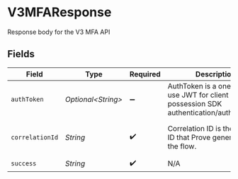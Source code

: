 # V3MFAResponse

Response body for the V3 MFA API


## Fields

| Field                                                                                        | Type                                                                                         | Required                                                                                     | Description                                                                                  | Example                                                                                      |
| -------------------------------------------------------------------------------------------- | -------------------------------------------------------------------------------------------- | -------------------------------------------------------------------------------------------- | -------------------------------------------------------------------------------------------- | -------------------------------------------------------------------------------------------- |
| `authToken`                                                                                  | *Optional\<String>*                                                                          | :heavy_minus_sign:                                                                           | AuthToken is a one-time use JWT for client side possession SDK<br/>authentication/authorization. | eyJhbGciOi...                                                                                |
| `correlationId`                                                                              | *String*                                                                                     | :heavy_check_mark:                                                                           | Correlation ID is the unique ID that Prove generates for the flow.                           | 713189b8-5555-4b08-83ba-75d08780aebd                                                         |
| `success`                                                                                    | *String*                                                                                     | :heavy_check_mark:                                                                           | N/A                                                                                          |                                                                                              |